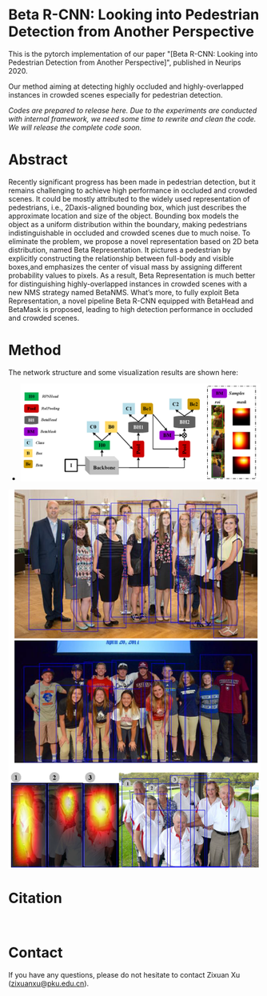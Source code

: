 # Beta R-CNN: Looking into Pedestrian Detection from Another Perspective

This is the pytorch implementation of our paper "[Beta R-CNN: Looking into Pedestrian Detection from Another Perspective]", published in Neurips 2020.

Our method aiming at detecting highly occluded and highly-overlapped instances in crowded scenes especially for pedestrian detection.

*Codes are prepared to release here. Due to the experiments are conducted with internal framework, we need some time to rewrite and clean the code. We will release the complete code soon.*

# Abstract

Recently significant progress has been made in pedestrian detection, but it remains challenging to achieve high performance in occluded and crowded scenes. It could be mostly attributed to the widely used representation of pedestrians, i.e.,  2Daxis-aligned bounding box, which just describes the approximate location and size of the object. Bounding box models the object as a uniform distribution within the boundary, making pedestrians indistinguishable in occluded and crowded scenes due to much noise. To eliminate the problem, we propose a novel representation based on 2D beta distribution, named Beta Representation. It pictures a pedestrian by explicitly constructing the relationship between full-body and visible boxes,and emphasizes the center of visual mass by assigning different probability values to  pixels.   As  a  result,  Beta  Representation  is  much  better  for  distinguishing highly-overlapped instances in crowded scenes with a new NMS strategy named BetaNMS. What’s more, to fully exploit Beta Representation, a novel pipeline Beta R-CNN equipped with BetaHead and BetaMask is proposed, leading to high detection performance in occluded and crowded scenes.

# Method

The network structure and some visualization results are shown here:

- <img src="./Images/pipeline.png" alt="avatar"  />

<img src="./Images/Visualization.png" alt="avatar"  />

# Citation

​	 

# Contact

If you have any questions, please do not hesitate to contact Zixuan Xu ([zixuanxu@pku.edu.cn](mailto:zixuanxu@pku.edu.cn)).
